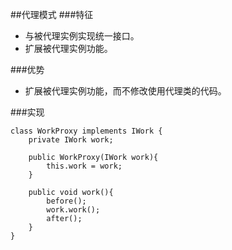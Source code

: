 ##代理模式
###特征
* 与被代理实例实现统一接口。
* 扩展被代理实例功能。

###优势
* 扩展被代理实例功能，而不修改使用代理类的代码。

###实现

	class WorkProxy implements IWork {
		private IWork work;
		
		public WorkProxy(IWork work){
			this.work = work;
		}
		
		public void work(){
			before();
			work.work();
			after();
		}
	}